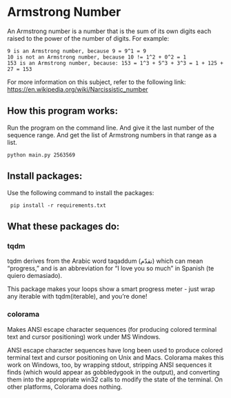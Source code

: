 # Armstrong Number
An Armstrong number is a number that is the sum of its own digits each raised to the power of the number of digits.
    For example:
    
    9 is an Armstrong number, because 9 = 9^1 = 9
    10 is not an Armstrong number, because 10 != 1^2 + 0^2 = 1
    153 is an Armstrong number, because: 153 = 1^3 + 5^3 + 3^3 = 1 + 125 + 27 = 153
    
For more information on this subject, refer to the following link: https://en.wikipedia.org/wiki/Narcissistic_number

## How this program works:

Run the program on the command line. And give it the last number of the sequence range. And get the list of Armstrong numbers in that range as a list.

    python main.py 2563569
## Install packages:

Use the following command to install the packages:

     pip install -r requirements.txt
     
## What these packages do:

### tqdm
tqdm derives from the Arabic word taqaddum (تقدّم) which can mean “progress,” and is an abbreviation for “I love you so much” in Spanish (te quiero demasiado).

This package makes your loops show a smart progress meter - just wrap any iterable with tqdm(iterable), and you’re done!

### colorama

Makes ANSI escape character sequences (for producing colored terminal text and cursor positioning) work under MS Windows.

ANSI escape character sequences have long been used to produce colored terminal text and cursor positioning on Unix and Macs. Colorama makes this work on Windows, too, by wrapping stdout, stripping ANSI sequences it finds (which would appear as gobbledygook in the output), and converting them into the appropriate win32 calls to modify the state of the terminal. On other platforms, Colorama does nothing.


